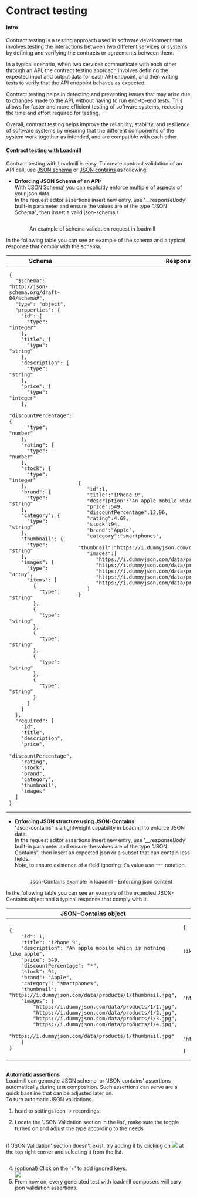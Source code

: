 # Contract testing

#### Intro

Contract testing is a testing approach used in software development that involves testing the interactions between two different services or systems by defining and verifying the contracts or agreements between them.

In a typical scenario, when two services communicate with each other through an API, the contract testing approach involves defining the expected input and output data for each API endpoint, and then writing tests to verify that the API endpoint behaves as expected.

Contract testing helps in detecting and preventing issues that may arise due to changes made to the API, without having to run end-to-end tests. This allows for faster and more efficient testing of software systems, reducing the time and effort required for testing.

Overall, contract testing helps improve the reliability, stability, and resilience of software systems by ensuring that the different components of the system work together as intended, and are compatible with each other.

#### Contract testing with Loadmill

Contract testing with Loadmill is easy. To create contract validation of an API call, use [JSON schema](../../general/api-testing1/test-suite-editor/assertions.md#json-schema-validate-that-a-parameter-comply-with-given-json-schema.) or [JSON contains](../../general/api-testing1/test-suite-editor/assertions.md#json-contains-validates-that-a-json-contains-a-subset-json-in-such-way-dynamic-fields-can-be-omitted) as following:

*   **Enforcing JSON Schema of an API:** \
    With 'JSON Schema' you can explicitly enforce multiple of aspects of your json data.\
    In the request editor assertions insert new entry, use '\_\_responseBody' built-in parameter and ensure the values are of the type "JSON Schema", then insert a valid json-schema.\


    <figure><img src="../../.gitbook/assets/image (73).png" alt=""><figcaption><p>An example of schema validation request in loadmill</p></figcaption></figure>



In the following table you can see an example of the schema and a typical response that comply with the schema.

<table><thead><tr><th>Schema</th><th>Response</th></tr></thead><tbody><tr><td><pre class="language-json"><code class="lang-json">{
  "$schema": "http://json-schema.org/draft-04/schema#",
  "type": "object",
  "properties": {
    "id": {
      "type": "integer"
    },
    "title": {
      "type": "string"
    },
    "description": {
      "type": "string"
    },
    "price": {
      "type": "integer"
    },
    "discountPercentage": {
      "type": "number"
    },
    "rating": {
      "type": "number"
    },
    "stock": {
      "type": "integer"
    },
    "brand": {
      "type": "string"
    },
    "category": {
      "type": "string"
    },
    "thumbnail": {
      "type": "string"
    },
    "images": {
      "type": "array",
      "items": [
        {
          "type": "string"
        },
        {
          "type": "string"
        },
        {
          "type": "string"
        },
        {
          "type": "string"
        },
        {
          "type": "string"
        }
      ]
    }
  },
  "required": [
    "id",
    "title",
    "description",
    "price",
    "discountPercentage",
    "rating",
    "stock",
    "brand",
    "category",
    "thumbnail",
    "images"
  ]
}
</code></pre></td><td><pre class="language-json"><code class="lang-json">{
   "id":1,
   "title":"iPhone 9",
   "description":"An apple mobile which is nothing like apple",
   "price":549,
   "discountPercentage":12.96,
   "rating":4.69,
   "stock":94,
   "brand":"Apple",
   "category":"smartphones",
   "thumbnail":"https://i.dummyjson.com/data/products/1/thumbnail.jpg",
   "images":[
      "https://i.dummyjson.com/data/products/1/1.jpg",
      "https://i.dummyjson.com/data/products/1/2.jpg",
      "https://i.dummyjson.com/data/products/1/3.jpg",
      "https://i.dummyjson.com/data/products/1/4.jpg",
      "https://i.dummyjson.com/data/products/1/thumbnail.jpg"
   ]
}
</code></pre></td></tr></tbody></table>

*   **Enforcing JSON structure using JSON-Contains:**\
    **'**&#x4A;son-contains' is a lightweight capability in Loadmill to enforce JSON data. \
    In the request editor assertions insert new entry, use '\_\_responseBody' built-in parameter and ensure the values are of the type "JSON Contains", then insert an expected json or a subset that can contain less fields.\
    Note, to ensure existence of a field ignoring it's value use `"*"` notation.

    <figure><img src="../../.gitbook/assets/image (116).png" alt=""><figcaption><p>Json-Contains example in loadmill - Enforcing json content</p></figcaption></figure>

In the following table you can see an example of the expected JSON-Contains object and a typical response that comply with it.

<table><thead><tr><th>JSON-Contains object</th><th>Response</th></tr></thead><tbody><tr><td><pre class="language-json"><code class="lang-json">{
    "id": 1,
    "title": "iPhone 9",
    "description": "An apple mobile which is nothing like apple",
    "price": 549,
    "discountPercentage": "*",
    "stock": 94,
    "brand": "Apple",
    "category": "smartphones",
    "thumbnail": "https://i.dummyjson.com/data/products/1/thumbnail.jpg",
    "images": [
        "https://i.dummyjson.com/data/products/1/1.jpg",
        "https://i.dummyjson.com/data/products/1/2.jpg",
        "https://i.dummyjson.com/data/products/1/3.jpg",
        "https://i.dummyjson.com/data/products/1/4.jpg",
        "https://i.dummyjson.com/data/products/1/thumbnail.jpg"
    ]
}
</code></pre></td><td><pre class="language-json"><code class="lang-json">{
    "id": 1,
    "title": "iPhone 9",
    "description": "An apple mobile which is nothing like apple",
    "price": 549,
    "discountPercentage": 12.96,
    "rating": 4.69,
    "stock": 94,
    "brand": "Apple",
    "category": "smartphones",
    "thumbnail": "https://i.dummyjson.com/data/products/1/thumbnail.jpg",
    "images": [
        "https://i.dummyjson.com/data/products/1/1.jpg",
        "https://i.dummyjson.com/data/products/1/2.jpg",
        "https://i.dummyjson.com/data/products/1/3.jpg",
        "https://i.dummyjson.com/data/products/1/4.jpg",
        "https://i.dummyjson.com/data/products/1/thumbnail.jpg"
    ]
}
</code></pre></td></tr></tbody></table>

```
```

**Automatic assertions**\
Loadmill can generate 'JSON schema' or 'JSON contains' assertions automatically during test composition. Such assertions can serve are a quick baseline that can be adjusted later on.\
To turn automatic JSON validations.

1. head to settings icon -> recordings:\
   <img src="../../.gitbook/assets/image (56) (1).png" alt="" data-size="original">
2.  Locate the 'JSON Validation section in the list', make sure the toggle turned on and adjust the type according to the needs.

    <figure><img src="../../.gitbook/assets/image (59).png" alt=""><figcaption></figcaption></figure>

if 'JSON Validation' section doesn't exist, try adding it by clicking on ![](<../../.gitbook/assets/image (55).png>) at the top right corner and selecting it from the list.

<figure><img src="../../.gitbook/assets/image (64) (1).png" alt=""><figcaption></figcaption></figure>

4. (optional) Click on the '+' to add ignored keys.\
   &#x20;![](<../../.gitbook/assets/image (57).png>)
5. From now on, every generated test with loadmill composers will cary json validation assertions.

